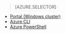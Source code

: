> [AZURE.SELECTOR]

- [Portal (Windows cluster)](/documentation/articles/hdinsight-administer-use-management-portal-v1)
- [Azure CLI](/documentation/articles/hdinsight-administer-use-command-line)
- [Azure PowerShell](/documentation/articles/hdinsight-administer-use-powershell)

